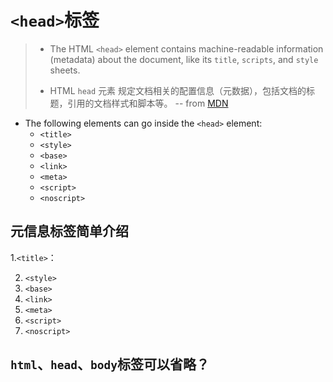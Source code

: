 # ```<head>```标签

> - The HTML ```<head>``` element contains machine-readable information (metadata) about the document, like its ```title```, ```scripts```, and ```style``` sheets.
>     
> - HTML ```head``` 元素 规定文档相关的配置信息（元数据），包括文档的标题，引用的文档样式和脚本等。
> -- from [MDN](https://developer.mozilla.org/en-US/docs/Web/HTML/Element/head)

- The following elements can go inside the ```<head>``` element:
    - ```<title>```
    - ```<style>```
    - ```<base>```
    - ```<link>```
    - ```<meta>```
    - ```<script>```
    - ```<noscript>```

## 元信息标签简单介绍

1.```<title>```：

2. ```<style>```
3. ```<base>```
4. ```<link>```
5. ```<meta>```
6. ```<script>```
7. ```<noscript>```


## ```html```、```head```、```body```标签可以省略？

